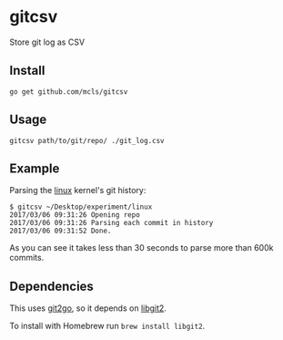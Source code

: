 # gitcsv

Store git log as CSV

## Install

```
go get github.com/mcls/gitcsv
```

## Usage

```
gitcsv path/to/git/repo/ ./git_log.csv
```

## Example

Parsing the [linux](https://github.com/torvalds/linux) kernel's git history:

```
$ gitcsv ~/Desktop/experiment/linux
2017/03/06 09:31:26 Opening repo
2017/03/06 09:31:26 Parsing each commit in history
2017/03/06 09:31:52 Done.
```

As you can see it takes less than 30 seconds to parse more than 600k commits.

## Dependencies

This uses [git2go](https://github.com/libgit2/git2go), so it depends on [libgit2](https://libgit2.github.com/).

To install with Homebrew run `brew install libgit2`.

